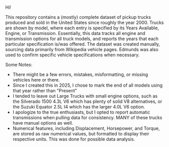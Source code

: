 Hi!

This repository contains a (mostly) complete dataset of pickup trucks produced and sold in the United States since roughly the year 2000. 
Trucks are shown by model, where each entry is specified by its Years Available, Engine, or Transmission. Essentially, this data tracks all engine and transmission options for all truck models, and reports the years that each particular specification is/was offered.
The dataset was created manually, sourcing data primarily from Wikipedia vehicle pages. Edmunds was also used to confirm specific vehicle specifications when necessary.

Some Notes:
  - There might be a few errors, mistakes, misformatting, or missing vehicles here or there.
  - Since I created this in 2025, I chose to mark the end of all models using that year rather than "Present"
  - I tended to leave out Large Trucks with small engine options, such as the Silverado 1500 4.3L V6 which has plenty of solid V8 alternatives, or the Suzuki Equator 2.5L I4 which has the larger 4.0L V6 option. 
  - I apologize to the true enthusiasts, but I opted to report automatic transmissions when pulling data for consistency. MANY of these trucks have manual options as well.
  - Numerical features, including Displacement, Horsepower, and Torque, are stored as raw numerical values, but formatted to display their respective units. This was done for possible data analysis.
